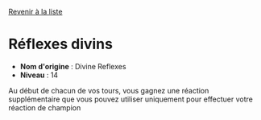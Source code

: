 [Revenir à la liste](list.md)

# Réflexes divins

 * **Nom d'origine** : Divine Reflexes
 * **Niveau** : 14


<p>Au début de chacun de vos tours, vous gagnez une réaction supplémentaire que vous pouvez utiliser uniquement pour effectuer votre réaction de champion</p>